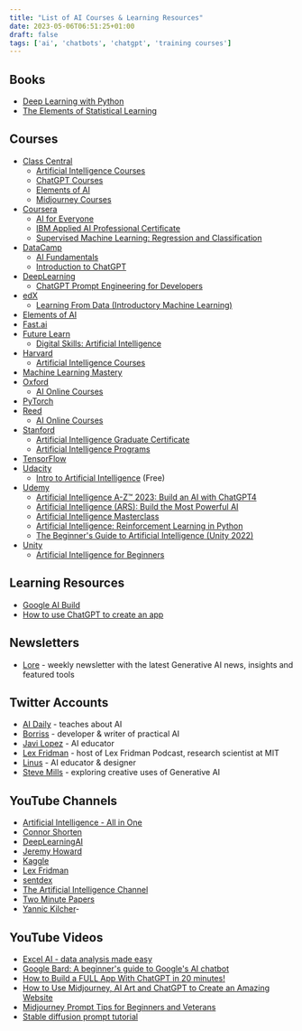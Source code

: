 ```yaml
---
title: "List of AI Courses & Learning Resources"
date: 2023-05-06T06:51:25+01:00
draft: false
tags: ['ai', 'chatbots', 'chatgpt', 'training courses']
---
```


## Books
- [Deep Learning with Python](https://www.manning.com/books/deep-learning-with-python/)
- [The Elements of Statistical Learning](https://hastie.su.domains/Papers/ESLII.pdf/)

## Courses
- [Class Central](https://www.classcentral.com/)
  - [Artificial Intelligence Courses](https://www.classcentral.com/subject/ai/)
  - [ChatGPT Courses](https://www.classcentral.com/subject/chatgpt/)
  - [Elements of AI](https://www.classcentral.com/course/independent-elements-of-ai-12469/)
  - [Midjourney Courses](https://www.classcentral.com/subject/midjourney/)
- [Coursera](https://www.coursera.org/)
  - [AI for Everyone](https://www.coursera.org/learn/ai-for-everyone/)
  - [IBM Applied AI Professional Certificate](https://www.coursera.org/professional-certificates/applied-artifical-intelligence-ibm-watson-ai/)
  - [Supervised Machine Learning: Regression and Classification](https://www.coursera.org/learn/machine-learning/)
- [DataCamp](https://www.datacamp.com/)
  - [AI Fundamentals](https://www.datacamp.com/courses/ai-fundamentals)
  - [Introduction to ChatGPT](https://www.datacamp.com/courses/introduction-to-chatgpt)
- [DeepLearning](https://www.deeplearning.ai/)
  - [ChatGPT Prompt Engineering for Developers](https://www.deeplearning.ai/short-courses/chatgpt-prompt-engineering-for-developers/)
- [edX](https://www.edx.org/)
  - [Learning From Data (Introductory Machine Learning)](https://www.edx.org/course/learning-from-data-introductory-machine-learning/)
- [Elements of AI](https://www.elementsofai.com/)
- [Fast.ai](https://www.fast.ai/)
- [Future Learn](https://www.futurelearn.com/)
  - [Digital Skills: Artificial Intelligence](https://www.futurelearn.com/courses/artificial-intelligence/)
- [Harvard](https://pll.harvard.edu/)
  - [Artificial Intelligence Courses](https://pll.harvard.edu/subject/artificial-intelligence/)
- [Machine Learning Mastery](https://machinelearningmastery.com/)
- [Oxford](https://www.conted.ox.ac.uk/)
  - [AI Online Courses](https://www.conted.ox.ac.uk/about/online-courses-in-technology-and-ai/)
- [PyTorch](https://pytorch.org/tutorials/)
- [Reed](https://www.reed.co.uk/)
  - [AI Online Courses](https://www.reed.co.uk/courses/ai-artificial-intelligence/online/)
- [Stanford](https://learn.stanford.edu/)
  - [Artificial Intelligence Graduate Certificate](https://online.stanford.edu/programs/artificial-intelligence-graduate-certificate/)
  - [Artificial Intelligence Programs](https://learn.stanford.edu/LP-Hackr-AI.html?utm_id=courses/)
- [TensorFlow](https://www.tensorflow.org/learn/)
- [Udacity](https://www.udacity.com/)
  - [Intro to Artificial Intelligence](https://www.udacity.com/course/intro-to-artificial-intelligence--cs271/) (Free)
- [Udemy](https://www.udemy.com/)
  - [Artificial Intelligence A-Z™ 2023: Build an AI with ChatGPT4](https://www.udemy.com/course/artificial-intelligence-az/)
  - [Artificial Intelligence (ARS): Build the Most Powerful AI](https://www.udemy.com/course/artificial-intelligence-ars/)
  - [Artificial Intelligence Masterclass](https://www.udemy.com/course/artificial-intelligence-masterclass/)
  - [Artificial Intelligence: Reinforcement Learning in Python](https://www.udemy.com/course/artificial-intelligence-reinforcement-learning-in-python/)
  - [The Beginner's Guide to Artificial Intelligence (Unity 2022)](https://www.udemy.com/course/artificial-intelligence-in-unity/)
- [Unity](https://learn.unity.com/)
  - [Artificial Intelligence for Beginners](https://learn.unity.com/course/artificial-intelligence-for-beginners/)

## Learning Resources
- [Google AI Build](https://ai.google/build/machine-learning/)
- [How to use ChatGPT to create an app](https://www.zdnet.com/article/how-to-use-chatgpt-to-create-an-app/)

## Newsletters
- [Lore](https://www.lore.ai/) - weekly newsletter with the latest Generative AI news, insights and featured tools

## Twitter Accounts
- [AI Daily](https://twitter.com/AlexAIDaily/) - teaches about AI
- [Borriss](https://twitter.com/_Borriss_/) - developer & writer of practical AI
- [Javi Lopez](https://twitter.com/javilopen/) - AI educator
- [Lex Fridman](https://twitter.com/lexfridman/) - host of Lex Fridman Podcast, research scientist at MIT
- [Linus](https://twitter.com/LinusEkenstam/) - AI educator & designer
- [Steve Mills](https://twitter.com/SteveMills/) - exploring creative uses of Generative AI

## YouTube Channels
- [Artificial Intelligence - All in One](https://www.youtube.com/channel/UC5zx8Owijmv-bbhAK6Z9apg/)
- [Connor Shorten](https://www.youtube.com/channel/UCHB9VepY6kYvZjj0Bgxnpbw/)
- [DeepLearningAI](https://www.youtube.com/c/Deeplearningai/)
- [Jeremy Howard](https://www.youtube.com/channel/UCX7Y2qWriXpqocG97SFW2OQ/)
- [Kaggle](https://www.youtube.com/channel/UCSNeZleDn9c74yQc-EKnVTA/)
- [Lex Fridman](https://www.youtube.com/user/lexfridman/)
- [sentdex](https://www.youtube.com/user/sentdex/)
- [The Artificial Intelligence Channel](https://www.youtube.com/c/TheArtificialIntelligenceChannel/)
- [Two Minute Papers](https://www.youtube.com/channel/UCbfYPyITQ-7l4upoX8nvctg/)
- [Yannic Kilcher](https://www.youtube.com/channel/UCZHmQk67mSJgfCCTn7xBfew/)- 

## YouTube Videos
- [Excel AI - data analysis made easy](https://www.youtube.com/watch?v=b-cFv2DvEqE/)
- [Google Bard: A beginner's guide to Google's AI chatbot](https://www.youtube.com/watch?v=f4LiRtjaW28/)
- [How to Build a FULL App With ChatGPT in 20 minutes!](https://www.youtube.com/watch?v=i_a9bqvqmzo/)
- [How to Use Midjourney, AI Art and ChatGPT to Create an Amazing Website](https://www.youtube.com/watch?v=5wdCev86RYE/)
- [Midjourney Prompt Tips for Beginners and Veterans](https://www.youtube.com/watch?v=hDK8W5SLzlw/)
- [Stable diffusion prompt tutorial](https://www.youtube.com/watch?v=NU2TYgfQwcA/)
